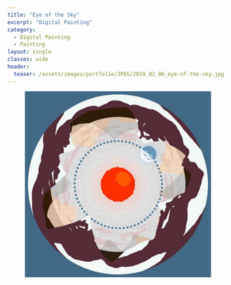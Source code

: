 ```yaml
---
title: "Eye of the Sky"
excerpt: "Digital Painting"
category:
  - Digital Painting
  - Painting
layout: single
classes: wide
header:
  teaser: /assets/images/portfolio/JPEG/2019_02_06_eye-of-the-sky.jpg
---
```


<figure class="align-center">
	<a href="/assets/images/portfolio/JPEG/2019_02_06_eye-of-the-sky.jpg"><img src="/assets/images/portfolio/JPEG/2019_02_06_eye-of-the-sky.jpg"></a>
</figure>
